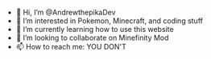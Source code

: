 - 👋 Hi, I’m @AndrewthepikaDev
- 👀 I’m interested in Pokemon, Minecraft, and coding stuff
- 🌱 I’m currently learning how to use this website
- 💞️ I’m looking to collaborate on Minefinity Mod
- 📫 How to reach me: YOU DON'T

<!---
AndrewthepikaDev/AndrewthepikaDev is a ✨ special ✨ repository because its `README.md` (this file) appears on your GitHub profile.
You can click the Preview link to take a look at your changes.
--->
